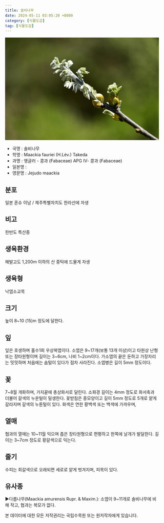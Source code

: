 ```yaml
---
title: 솔비나무
date: 2024-05-11 03:05:20 +0800
category: [식물도감]
tag: [식물도감]
---
```




![솔비나무](/assets/img/fileUpload/plants/basic/Leguminosae/Maackia/1000733/1000733_2020_1_th2.JPG)
- 국명 : 솔비나무
- 학명 : Maackia fauriei (H.Lév.) Takeda
- 과명 : 앵글러 - 콩과 (Fabaceae) APG Ⅳ- 콩과 (Fabaceae)
- 일본명 : 
- 영문명 : Jejudo maackia


## 분포
일본 혼슈 이남 / 제주특별자치도 한라산에 자생
## 비고
한반도 특산종
## 생육환경
해발고도 1,200m 이하의 산 중턱에 드물게 자생
## 생육형
낙엽소교목
## 크기
높이 8~10 (15)m 정도에 달한다.
## 잎
잎은 호생하며 홀수1회 우상복엽이다. 소엽은 9~17개(보통 13개 이상)이고 타원상 난형 또는 장타원형이며 길이는 3~6cm, 나비 1~2cm이다. 가소엽의 끝은 둔하고 가장자리는 밋밋하며 처음에는 솜털이 있다가 점차 사라진다. 소엽병은 길이 5mm 정도이다.
## 꽃
7~8월 개화하며, 가지끝에 총상화서로 달린다. 소화경 길이는 4mm 정도로 화서축과 더불어 갈색의 누운털이 밀생한다. 꽃받침은 종모양이고 길이 5mm 정도로 5개로 얕게 갈라지며 갈색의 누툰털이 있다. 화색은 연한 황백색 또는 백색에 가까우며,
## 열매
협과의 열매는 10~11월 익으며 좁은 장타원형으로 편평하고 한쪽에 날개가 발달한다. 길이는 3~7cm 정도로 황갈색으로 익는다.
## 줄기
수피는 회갈색으로 오래되면 세로로 얕게 벗겨지며, 피목이 있다.
## 유사종
▶다릅나무(Maackia amurensis Rupr. &amp; Maxim.): 소엽이 9~11개로  솔비나무에 비해 작고, 협과는 복모가 없다.






본 데이터에 대한 모든 저작권리는 국립수목원 또는 원저작자에게 있습니다.
